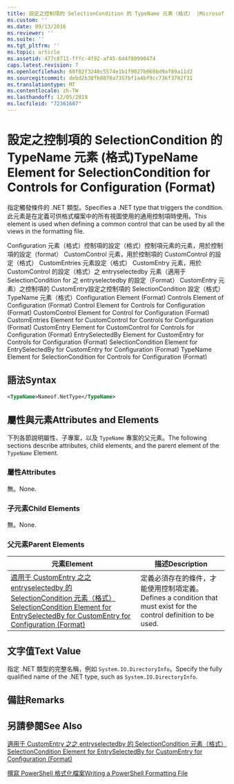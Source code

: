 ```yaml
---
title: 設定之控制項的 SelectionCondition 的 TypeName 元素（格式） |Microsoft Docs
ms.custom: ''
ms.date: 09/13/2016
ms.reviewer: ''
ms.suite: ''
ms.tgt_pltfrm: ''
ms.topic: article
ms.assetid: 477c8711-fffc-4f92-af45-6d4f80990474
caps.latest.revision: 7
ms.openlocfilehash: 60f02f3240c5574e1b1f9027b060bd9af89a11d2
ms.sourcegitcommit: debd2b38fb8070a7357bf1a4bf9cc736f3702f31
ms.translationtype: MT
ms.contentlocale: zh-TW
ms.lasthandoff: 12/05/2019
ms.locfileid: "72361607"
---
```

# <a name="typename-element-for-selectioncondition-for-controls-for-configuration-format"></a><span data-ttu-id="b2bb4-102">設定之控制項的 SelectionCondition 的 TypeName 元素 (格式)</span><span class="sxs-lookup"><span data-stu-id="b2bb4-102">TypeName Element for SelectionCondition for Controls for Configuration (Format)</span></span>

<span data-ttu-id="b2bb4-103">指定觸發條件的 .NET 類型。</span><span class="sxs-lookup"><span data-stu-id="b2bb4-103">Specifies a .NET type that triggers the condition.</span></span> <span data-ttu-id="b2bb4-104">此元素是在定義可供格式檔案中的所有視圖使用的通用控制項時使用。</span><span class="sxs-lookup"><span data-stu-id="b2bb4-104">This element is used when defining a common control that can be used by all the views in the formatting file.</span></span>

<span data-ttu-id="b2bb4-105">Configuration 元素（格式）控制項的設定（格式）控制項元素的元素，用於控制項的設定（format） CustomControl 元素，用於控制項的 CustomControl 的設定（格式） CustomEntries 元素設定（格式） CustomEntry 元素，用於 CustomControl 的設定（格式）之 entryselectedby 元素（適用于 SelectionCondition for 之 entryselectedby 的設定（Format） CustomEntry 元素）之控制項的 CustomEntry設定之控制項的 SelectionCondition 設定（格式） TypeName 元素（格式）</span><span class="sxs-lookup"><span data-stu-id="b2bb4-105">Configuration Element (Format) Controls Element of Configuration (Format) Control Element for Controls for Configuration (Format) CustomControl Element for Control for Configuration (Format) CustomEntries Element for CustomControl for Controls for Configuration (Format) CustomEntry Element for CustomControl for Controls for Configuration (Format) EntrySelectedBy Element for CustomEntry for Controls for Configuration (Format) SelectionCondition Element for EntrySelectedBy for CustomEntry for Configuration (Format) TypeName Element for SelectionCondition for Controls for Configuration (Format)</span></span>

## <a name="syntax"></a><span data-ttu-id="b2bb4-106">語法</span><span class="sxs-lookup"><span data-stu-id="b2bb4-106">Syntax</span></span>

```xml
<TypeName>Nameof.NetType</TypeName>

```

## <a name="attributes-and-elements"></a><span data-ttu-id="b2bb4-107">屬性與元素</span><span class="sxs-lookup"><span data-stu-id="b2bb4-107">Attributes and Elements</span></span>

<span data-ttu-id="b2bb4-108">下列各節說明屬性、子專案，以及 `TypeName` 專案的父元素。</span><span class="sxs-lookup"><span data-stu-id="b2bb4-108">The following sections describe attributes, child elements, and the parent element of the `TypeName` Element.</span></span>

### <a name="attributes"></a><span data-ttu-id="b2bb4-109">屬性</span><span class="sxs-lookup"><span data-stu-id="b2bb4-109">Attributes</span></span>

<span data-ttu-id="b2bb4-110">無。</span><span class="sxs-lookup"><span data-stu-id="b2bb4-110">None.</span></span>

### <a name="child-elements"></a><span data-ttu-id="b2bb4-111">子元素</span><span class="sxs-lookup"><span data-stu-id="b2bb4-111">Child Elements</span></span>

<span data-ttu-id="b2bb4-112">無。</span><span class="sxs-lookup"><span data-stu-id="b2bb4-112">None.</span></span>

### <a name="parent-elements"></a><span data-ttu-id="b2bb4-113">父元素</span><span class="sxs-lookup"><span data-stu-id="b2bb4-113">Parent Elements</span></span>

|<span data-ttu-id="b2bb4-114">元素</span><span class="sxs-lookup"><span data-stu-id="b2bb4-114">Element</span></span>|<span data-ttu-id="b2bb4-115">描述</span><span class="sxs-lookup"><span data-stu-id="b2bb4-115">Description</span></span>|
|-------------|-----------------|
|[<span data-ttu-id="b2bb4-116">適用于 CustomEntry 之之 entryselectedby 的 SelectionCondition 元素（格式）</span><span class="sxs-lookup"><span data-stu-id="b2bb4-116">SelectionCondition Element for EntrySelectedBy for CustomEntry for Configuration (Format)</span></span>](./selectioncondition-element-for-entryselectedby-for-controls-for-configuration-format.md)|<span data-ttu-id="b2bb4-117">定義必須存在的條件，才能使用控制項定義。</span><span class="sxs-lookup"><span data-stu-id="b2bb4-117">Defines a condition that must exist for the control definition to be used.</span></span>|

## <a name="text-value"></a><span data-ttu-id="b2bb4-118">文字值</span><span class="sxs-lookup"><span data-stu-id="b2bb4-118">Text Value</span></span>

<span data-ttu-id="b2bb4-119">指定 .NET 類型的完整名稱，例如 `System.IO.DirectoryInfo`。</span><span class="sxs-lookup"><span data-stu-id="b2bb4-119">Specify the fully qualified name of the .NET type, such as `System.IO.DirectoryInfo`.</span></span>

## <a name="remarks"></a><span data-ttu-id="b2bb4-120">備註</span><span class="sxs-lookup"><span data-stu-id="b2bb4-120">Remarks</span></span>

## <a name="see-also"></a><span data-ttu-id="b2bb4-121">另請參閱</span><span class="sxs-lookup"><span data-stu-id="b2bb4-121">See Also</span></span>

[<span data-ttu-id="b2bb4-122">適用于 CustomEntry 之之 entryselectedby 的 SelectionCondition 元素（格式）</span><span class="sxs-lookup"><span data-stu-id="b2bb4-122">SelectionCondition Element for EntrySelectedBy for CustomEntry for Configuration (Format)</span></span>](./selectioncondition-element-for-entryselectedby-for-controls-for-configuration-format.md)

[<span data-ttu-id="b2bb4-123">撰寫 PowerShell 格式化檔案</span><span class="sxs-lookup"><span data-stu-id="b2bb4-123">Writing a PowerShell Formatting File</span></span>](./writing-a-powershell-formatting-file.md)
